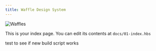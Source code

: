 ```yaml
---
title: Waffle Design System
---
```


![Waffles](waffle.jpg)

This is your index page. You can edit its contents at `docs/01-index.hbs`

test to see if new build script works